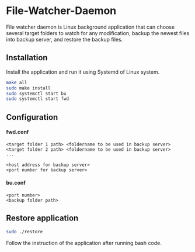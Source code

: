 # File-Watcher-Daemon

File watcher daemon is Linux background application that can choose several target folders to watch for any modification, backup the newest files into backup server, and restore the backup files.

## Installation

Install the application and run it using Systemd of Linux system.

```bash
make all
sudo make install
sudo systemctl start bu
sudo systemctl start fwd
```

## Configuration

#### fwd.conf

```
<target folder 1 path> <foldername to be used in backup server>
<target folder 2 path> <foldername to be used in backup server>
...

<host address for backup server>
<port number for backup server>
```

#### bu.conf

```
<port number>
<backup folder path>
```

## Restore application

```bash
sudo ./restore
```

Follow the instruction of the application after running bash code.